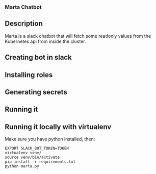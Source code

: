 ### Marta Chatbot
## Description
Marta is a slack chatbot that will fetch some readonly values from the Kubernetes api from inside the cluster.
## Creating bot in slack
## Installing roles
## Generating secrets
## Running it
## Running it locally with virtualenv
Make sure you have python installed, then:
```shell
EXPORT SLACK_BOT_TOKEN=TOKEN
virtualenv venv/
source venv/bin/activate
pip install -r requirements.txt
python marta.py
```
